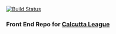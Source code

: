 [![Build Status](https://travis-ci.com/burke1791/march-madness-calcutta.svg?branch=master)](https://travis-ci.com/burke1791/march-madness-calcutta)

### Front End Repo for [Calcutta League](https://calcuttaleague.com)